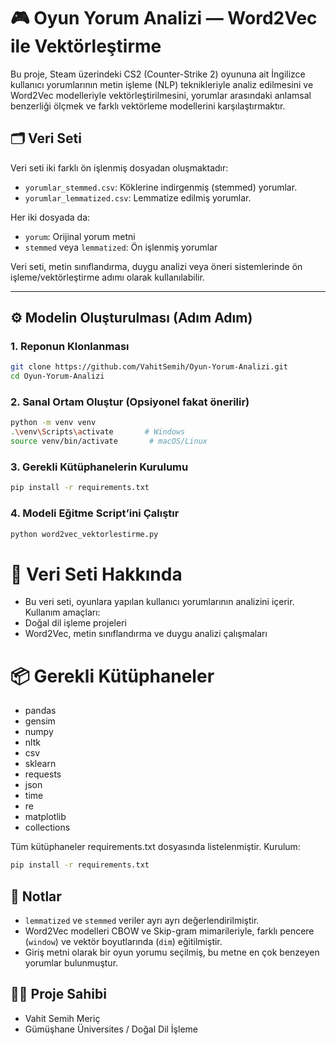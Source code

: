 # 🎮 Oyun Yorum Analizi — Word2Vec ile Vektörleştirme

Bu proje, Steam üzerindeki CS2 (Counter-Strike 2) oyununa ait İngilizce kullanıcı yorumlarının metin işleme (NLP) teknikleriyle analiz edilmesini ve Word2Vec modelleriyle vektörleştirilmesini, yorumlar arasındaki anlamsal benzerliği ölçmek ve farklı vektörleme modellerini karşılaştırmaktır.

## 🗂️ Veri Seti

Veri seti iki farklı ön işlenmiş dosyadan oluşmaktadır:
- `yorumlar_stemmed.csv`: Köklerine indirgenmiş (stemmed) yorumlar.
- `yorumlar_lemmatized.csv`: Lemmatize edilmiş yorumlar.

Her iki dosyada da:
- `yorum`: Orijinal yorum metni
- `stemmed` veya `lemmatized`: Ön işlenmiş yorumlar

Veri seti, metin sınıflandırma, duygu analizi veya öneri sistemlerinde ön işleme/vektörleştirme adımı olarak kullanılabilir.

---

## ⚙️ Modelin Oluşturulması (Adım Adım)

### 1. Reponun Klonlanması

```bash
git clone https://github.com/VahitSemih/Oyun-Yorum-Analizi.git
cd Oyun-Yorum-Analizi
```

### 2. Sanal Ortam Oluştur (Opsiyonel fakat önerilir)

```bash
python -m venv venv
.\venv\Scripts\activate       # Windows
source venv/bin/activate       # macOS/Linux
```

### 3. Gerekli Kütüphanelerin Kurulumu
```bash
pip install -r requirements.txt
```
### 4. Modeli Eğitme Script’ini Çalıştır
```bash
python word2vec_vektorlestirme.py
```

# 🧠 Veri Seti Hakkında
- Bu veri seti, oyunlara yapılan kullanıcı yorumlarının analizini içerir. Kullanım amaçları:
- Doğal dil işleme projeleri
- Word2Vec, metin sınıflandırma ve duygu analizi çalışmaları


# 📦 Gerekli Kütüphaneler
- pandas
- gensim
- numpy
- nltk
- csv
- sklearn
- requests
- json
- time
- re
- matplotlib
- collections

Tüm kütüphaneler requirements.txt dosyasında listelenmiştir.
Kurulum:
```bash
pip install -r requirements.txt
```
## 📌 Notlar

- `lemmatized` ve `stemmed` veriler ayrı ayrı değerlendirilmiştir.
- Word2Vec modelleri CBOW ve Skip-gram mimarileriyle, farklı pencere (`window`) ve vektör boyutlarında (`dim`) eğitilmiştir.
- Giriş metni olarak bir oyun yorumu seçilmiş, bu metne en çok benzeyen yorumlar bulunmuştur.

## 👨‍💻 Proje Sahibi

- Vahit Semih Meriç
- Gümüşhane Üniversites / Doğal Dil İşleme
